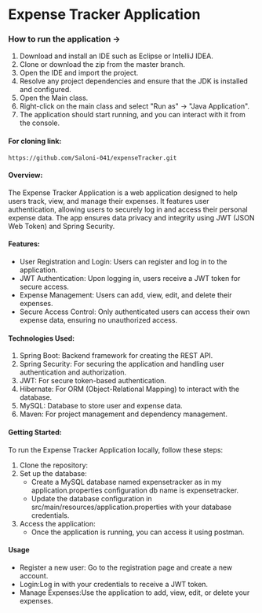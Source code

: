 # Expense Tracker Application

### How to run the application ->
1. Download and install an IDE such as Eclipse or IntelliJ IDEA.
2. Clone or download the zip from the master branch.
3. Open the IDE and import the project.
4. Resolve any project dependencies and ensure that the JDK is installed and configured.
5. Open the Main class.
6. Right-click on the main class and select "Run as" -> "Java Application".
7. The application should start running, and you can interact with it from the console.

#### For cloning link:
````
https://github.com/Saloni-041/expenseTracker.git
````
#### Overview:
The Expense Tracker Application is a web application designed to help users track, view, and manage their expenses. It features user authentication, allowing users to securely log in and access their personal expense data. The app ensures data privacy and integrity using JWT (JSON Web Token) and Spring Security.

#### Features:
- User Registration and Login: Users can register and log in to the application.
- JWT Authentication: Upon logging in, users receive a JWT token for secure access.
- Expense Management: Users can add, view, edit, and delete their expenses.
- Secure Access Control: Only authenticated users can access their own expense data, ensuring no unauthorized access.

#### Technologies Used:
1. Spring Boot: Backend framework for creating the REST API.
2. Spring Security: For securing the application and handling user authentication and authorization.
3. JWT: For secure token-based authentication.
4. Hibernate: For ORM (Object-Relational Mapping) to interact with the database.
5. MySQL: Database to store user and expense data.
6. Maven: For project management and dependency management.

#### Getting Started:
To run the Expense Tracker Application locally, follow these steps:
1. Clone the repository:
2. Set up the database:
    - Create a MySQL database named expensetracker as in my application.properties configuration db name is expensetracker.
    - Update the database configuration in src/main/resources/application.properties with your database credentials.
3. Access the application:
    - Once the application is running, you can access it using postman.

#### Usage
- Register a new user: Go to the registration page and create a new account.
- Login:Log in with your credentials to receive a JWT token.
- Manage Expenses:Use the application to add, view, edit, or delete your expenses.
